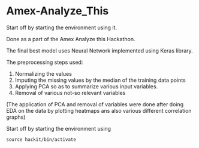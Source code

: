 # Amex-Analyze_This

Start off by starting the environment using it.

Done as a part of the Amex Analyze this Hackathon.

The final best model uses Neural Network implemented using Keras library.

The preprocessing steps used:
1. Normalizing the values
2. Imputing the missing values by the median of the training data points
3. Applying PCA so as to summarize various input variables.
4. Removal of various not-so relevant variables

(The application of PCA and removal of variables were done after doing EDA on the data by plotting heatmaps ans also various different correlation graphs)

Start off by starting the environment using


`source hackit/bin/activate`
